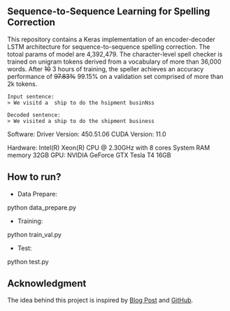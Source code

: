 ## Sequence-to-Sequence Learning for Spelling Correction

This repository contains a Keras implementation of an encoder-decoder LSTM architecture for sequence-to-sequence spelling correction. The totoal params of model are 4,392,479. The character-level spell checker is trained on unigram tokens derived from a vocabulary of more than 36,000 words. After ~~10~~ 3 hours of training, the speller achieves an accuracy performance of ~~97.83%~~ 99.15% on a validation set comprised of more than 2k tokens.

```
Input sentence:
> We visitd a  ship to do the hsipment businNss

Decoded sentence:
> We visited a ship to do the shipment business
```

Software:
Driver Version: 450.51.06
CUDA Version: 11.0 

Hardware:
Intel(R) Xeon(R) CPU @ 2.30GHz with 8 cores
System RAM memory 32GB
GPU: NVIDIA GeForce GTX Tesla T4 16GB

## How to run?

- Data Prepare:

python data_prepare.py

- Training:

python train_val.py

- Test:

python test.py


## Acknowledgment

The idea behind this project is inspired by [Blog Post](https://machinelearnings.co/deep-spelling-9ffef96a24f6) and [GitHub](https://github.com/vuptran/deep-spell-checkr).